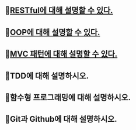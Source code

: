 ## :book:[RESTful에 대해 설명할 수 있다.](RESTful.md)

## :book:[OOP에 대해 설명할 수 있다.](OOP.md)

## :book:[MVC 패턴에 대해 설명할 수 있다.](MVC.md)

## :book:TDD에 대해 설명하시오.

## :book:함수형 프로그래밍에 대해 설명하시오.

## :book:Git과 Github에 대해 설명하시오.
